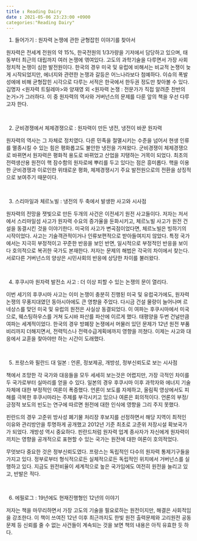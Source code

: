 ```yaml
---
title : Reading Dairy
date : 2021-05-06 23:23:00 +0900
categories:"Reading Dairy"
---
```

1. 들어가기 : 원자력 논쟁에 관한 균형잡힌 이야기를 찾아서

 원자력은 전세계 전원의 약 15%, 한국전원의 1/3가량을 기저에서 담당하고 있으며, 태동부터 최근의 대립까지 여러 논쟁에 엮여있다. 고도의 과학기술을 다루면서 가장 사회정치적 논쟁이 심한 발전원이다. 한국의 경우 미국 및 유럽에 비해서는 비교적 논쟁이 늦게 시작되었지만, 에너지와 관련한 논쟁과 갈등은 어느나라보다 첨예하다. 이슈의 폭발성에에 비해 균형잡힌 시각으로 다루는 서적은 한국에서 한두권 정도만 찾아볼 수 있다. 김명자 <원자력 트릴레마>와 양재영 외 <원자력 논쟁 : 전문가가 직접 알려준 찬반의 논거>가 그러하다. 이 중 원자력의 역사와 거버넌스의 문제를 다룬 앞의 책을 우선 다루고자 한다.

​

2. 군비경쟁에서 체제경쟁으로 : 원자력이 만든 냉전, 냉전이 바꾼 원자력

 원자력의 역사는 그 자체로 정치였다. 다른 민족을 절멸시키는 수준을 넘어서 현생 인류를 멸종시킬 수 있는 힘은 평화롭고도 불안한 냉전을 가져왔다. 군비경쟁이 체제경쟁으로 바뀌면서 원자력은 평화적 용도로 바뀌었고 산업을 지탱하는 거목이 되었다. 최초의 전력생산용 원전이 핵 잠수함의 원자로에 뿌리를 두고 있다는 점은 흥미롭다. 핵을 이용한 군비경쟁과 이로인한 위태로운 평화, 체제경쟁시기 주요 발전원으로의 전환을 상징적으로 보여주기 때문이다.

​

3. 스리마일과 체르노빌 : 냉전의 두 축에서 발생한 사고와 시사점

 원자력의 전망을 잿빛으로 만든 두개의 사건은 이전세기 원전 사고들이다. 저자는 저서에서 스리마일섬 사고가 원자력 수요의 증가율을 둔화시키고, 체르노빌 사고가 원전 건설을 동결시킨 것을 이야기한다. 미국의 사고가 변곡점이었다면, 체르노빌은 빙하기의 시작이었다. 사고는 기술객관적이거나 인류보편적으로 받아들여지지 않았다. 특정 국가에서는 지극히 부정적이고 꾸준한 반응을 보인 반면, 일시적으로 부정적인 반응을 보이다 호의적으로 복귀한 국가도 본재한다. 저자는 문제의 해법은 각국의 차이에서 찾는다. 서로다른 거버넌스의 양상은 시민사회의 반응에 상당한 차이를 불러왔다.

​

4. 후쿠시마 원자력 발전소 사고 : 더 이상 피할 수 있는 논쟁의 문이 열리다.

 이번 세기의 후쿠시마 사고는 이미 논쟁이 충분히 진행된 미국 및 유럽국가에도, 원자력 논쟁의 무풍지대였던 동아시아에도 큰 영향을 주었다. 다시금 건설 물량이 늘어나며 르네상스를 맞던 미국 및 유럽의 원전은 사실상 동결되었다. 이 여파는 후쿠시마에서 미국으로, 웨스팅하우스를 거쳐 도시바 파산를 파산에 이르게 했다. 태평양을 두번 건널만큼 여파는 세계적이었다. 한국의 경우 방폐장 논쟁에서 머물러 있던 문제가 12년 원전 부품 비리까지 더해지면서, 전력믹스나 전력수급게획에까지 영향을 끼쳤다. 이제는 사고와 대응에서 교훈을 찾아야만 하는 시간이 도래했다.

​

5. 프랑스와 필란드 대 일본 : 언론, 정보제공, 개방성, 정부신뢰도로 보는 시사점

 책에서 조망한 각 국가와 대응들을 모두 세세히 보는것은 어렵지만, 가장 극적인 차이를 두 국가로부터 실마리를 얻을 수 있다. 일본의 경우 후쿠시마 이후 과학자와 에너지 기술 자체에 대한 부정적인 여론이 폭증했다. 언론이 보도를 자제하고, 올림픽 영상에서도 피해를 극복한 후쿠시마라는 주제를 부각시키고 있으나 여론은 회의적이다. 언론의 부정/긍정적 보도의 빈도는 연구에 따르면 원전에 대한 인식에 영향을 그리 주지 못했다.

 핀란드의 경우 고준위 방사성 폐기물 처리장 후보지를 선정하면서 해당 지역이 최적인 이유와 관리방안을 투명하게 공개했고 2012년 기준 최초로 고준위 저장시설 확보국가가 되었다. 개방성 역시 중요하다. 핀란드처럼 원자력 업계 종사자가 자신에게 원자력이 끼치는 영향을 공개적으로 표현할 수 있는 국가는 원전에 대한 여론이 호의적었다.

 무엇보다 중요한 것은 정부신뢰도였다. 프랑스는 독립적인 다수의 원자력 통제기구들을 가지고 있다. 정부로부터 형식적으로든 실체적으로든 독립적인 위치에서 거버넌스를 실행하고 있다. 지금도 원전비율이 세계적으로 높은 국가임에도 여전히 원전을 늘리고 있고, 반발은 적다.

​

6. 에필로그 : 19년에도 현재진행형인 12년의 이야기

 저자는 책을 마무리하면서 가장 고도의 기술을 필요로하는 원전이지만, 해결은 사회적임을 강조한다. 이 책이 쓰여진 12년 이후 최근까지도 한빛 원전 출력문제와 고리원전 공동 문제 등 신뢰를 줄 수 없는 사건들이 계속되는 것을 보면 책의 내용은 아직 유효한 듯 하다.

​

